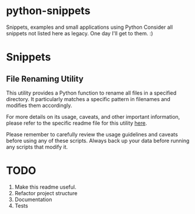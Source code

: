 # python-snippets
Snippets, examples and small applications using Python
Consider all snippets not listed here as legacy. One day I'll get to them. :)

# Snippets
## File Renaming Utility

This utility provides a Python function to rename all files in a specified directory. It particularly matches a specific
pattern in filenames and modifies them accordingly. 

For more details on its usage, caveats, and other important information, please refer to the specific readme file for 
this utility [here](./file_renaming/readme.md).

Please remember to carefully review the usage guidelines and caveats before using any of these scripts. Always back up 
your data before running any scripts that modify it. 


# TODO
1. Make this readme useful.
2. Refactor project structure
3. Documentation
4. Tests
